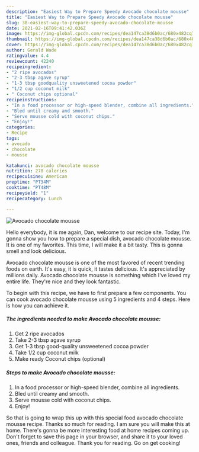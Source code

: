 ```yaml
---
description: "Easiest Way to Prepare Speedy Avocado chocolate mousse"
title: "Easiest Way to Prepare Speedy Avocado chocolate mousse"
slug: 38-easiest-way-to-prepare-speedy-avocado-chocolate-mousse
date: 2021-02-16T09:41:42.036Z
image: https://img-global.cpcdn.com/recipes/dea147ca38d6b0ac/680x482cq70/avocado-chocolate-mousse-recipe-main-photo.jpg
thumbnail: https://img-global.cpcdn.com/recipes/dea147ca38d6b0ac/680x482cq70/avocado-chocolate-mousse-recipe-main-photo.jpg
cover: https://img-global.cpcdn.com/recipes/dea147ca38d6b0ac/680x482cq70/avocado-chocolate-mousse-recipe-main-photo.jpg
author: Gerald Wade
ratingvalue: 4.4
reviewcount: 42240
recipeingredient:
- "2 ripe avocados"
- "2-3 tbsp agave syrup"
- "1-3 tbsp goodquality unsweetened cocoa powder"
- "1/2 cup coconut milk"
- " Coconut chips optional"
recipeinstructions:
- "In a food processor or high-speed blender, combine all ingredients."
- "Bled until creamy and smooth."
- "Serve mousse cold with coconut chips."
- "Enjoy!"
categories:
- Recipe
tags:
- avocado
- chocolate
- mousse

katakunci: avocado chocolate mousse 
nutrition: 278 calories
recipecuisine: American
preptime: "PT34M"
cooktime: "PT48M"
recipeyield: "1"
recipecategory: Lunch

---
```



![Avocado chocolate mousse](https://img-global.cpcdn.com/recipes/dea147ca38d6b0ac/680x482cq70/avocado-chocolate-mousse-recipe-main-photo.jpg)

Hello everybody, it is me again, Dan, welcome to our recipe site. Today, I'm gonna show you how to prepare a special dish, avocado chocolate mousse. It is one of my favorites. This time, I will make it a bit tasty. This is gonna smell and look delicious.



Avocado chocolate mousse is one of the most favored of recent trending foods on earth. It's easy, it is quick, it tastes delicious. It's appreciated by millions daily. Avocado chocolate mousse is something which I've loved my entire life. They're nice and they look fantastic.


To begin with this recipe, we have to first prepare a few components. You can cook avocado chocolate mousse using 5 ingredients and 4 steps. Here is how you can achieve it.

<!--inarticleads1-->

##### The ingredients needed to make Avocado chocolate mousse:

1. Get 2 ripe avocados
1. Take 2-3 tbsp agave syrup
1. Get 1-3 tbsp good-quality unsweetened cocoa powder
1. Take 1/2 cup coconut milk
1. Make ready  Coconut chips (optional)




<!--inarticleads2-->

##### Steps to make Avocado chocolate mousse:

1. In a food processor or high-speed blender, combine all ingredients.
1. Bled until creamy and smooth.
1. Serve mousse cold with coconut chips.
1. Enjoy!




So that is going to wrap this up with this special food avocado chocolate mousse recipe. Thanks so much for reading. I am sure you will make this at home. There's gonna be more interesting food at home recipes coming up. Don't forget to save this page in your browser, and share it to your loved ones, friends and colleague. Thank you for reading. Go on get cooking!
